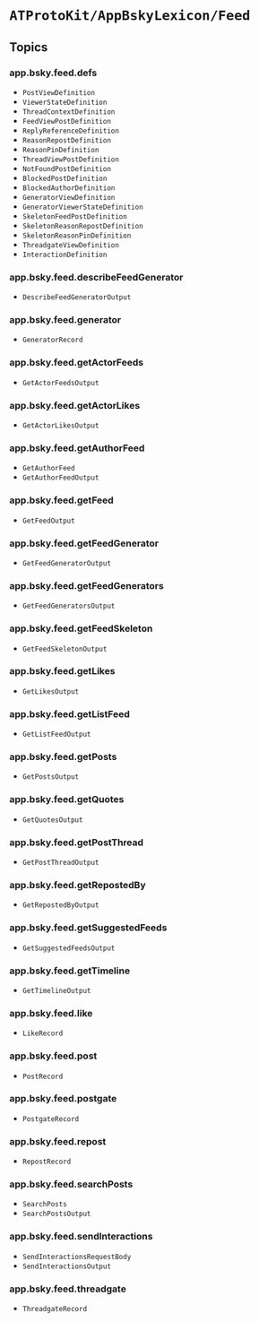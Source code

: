 # ``ATProtoKit/AppBskyLexicon/Feed``

## Topics

### app.bsky.feed.defs

- ``PostViewDefinition``
- ``ViewerStateDefinition``
- ``ThreadContextDefinition``
- ``FeedViewPostDefinition``
- ``ReplyReferenceDefinition``
- ``ReasonRepostDefinition``
- ``ReasonPinDefinition``
- ``ThreadViewPostDefinition``
- ``NotFoundPostDefinition``
- ``BlockedPostDefinition``
- ``BlockedAuthorDefinition``
- ``GeneratorViewDefinition``
- ``GeneratorViewerStateDefinition``
- ``SkeletonFeedPostDefinition``
- ``SkeletonReasonRepostDefinition``
- ``SkeletonReasonPinDefinition``
- ``ThreadgateViewDefinition``
- ``InteractionDefinition``

### app.bsky.feed.describeFeedGenerator

- ``DescribeFeedGeneratorOutput``

### app.bsky.feed.generator

- ``GeneratorRecord``

### app.bsky.feed.getActorFeeds

- ``GetActorFeedsOutput``

### app.bsky.feed.getActorLikes

- ``GetActorLikesOutput``

### app.bsky.feed.getAuthorFeed

- ``GetAuthorFeed``
- ``GetAuthorFeedOutput``

### app.bsky.feed.getFeed

- ``GetFeedOutput``

### app.bsky.feed.getFeedGenerator

- ``GetFeedGeneratorOutput``

### app.bsky.feed.getFeedGenerators

- ``GetFeedGeneratorsOutput``

### app.bsky.feed.getFeedSkeleton

- ``GetFeedSkeletonOutput``

### app.bsky.feed.getLikes

- ``GetLikesOutput``

### app.bsky.feed.getListFeed

- ``GetListFeedOutput``

### app.bsky.feed.getPosts

- ``GetPostsOutput``

### app.bsky.feed.getQuotes

- ``GetQuotesOutput``

### app.bsky.feed.getPostThread

- ``GetPostThreadOutput``

### app.bsky.feed.getRepostedBy

- ``GetRepostedByOutput``

### app.bsky.feed.getSuggestedFeeds

- ``GetSuggestedFeedsOutput``

### app.bsky.feed.getTimeline

- ``GetTimelineOutput``

### app.bsky.feed.like

- ``LikeRecord``

### app.bsky.feed.post

- ``PostRecord``

### app.bsky.feed.postgate

- ``PostgateRecord``

### app.bsky.feed.repost

- ``RepostRecord``

### app.bsky.feed.searchPosts

- ``SearchPosts``
- ``SearchPostsOutput``

### app.bsky.feed.sendInteractions

- ``SendInteractionsRequestBody``
- ``SendInteractionsOutput``

### app.bsky.feed.threadgate

- ``ThreadgateRecord``
